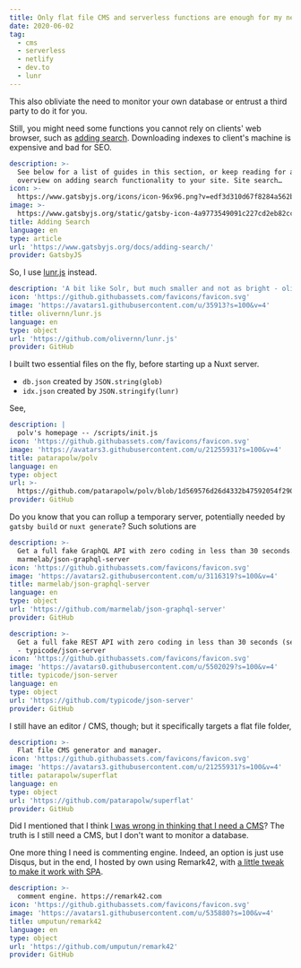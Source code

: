 ```yaml
---
title: Only flat file CMS and serverless functions are enough for my needs
date: 2020-06-02
tag:
  - cms
  - serverless
  - netlify
  - dev.to
  - lunr
---
```


This also obliviate the need to monitor your own database or entrust a third party to do it for you.

Still, you might need some functions you cannot rely on clients' web browser, such as [adding search](https://www.gatsbyjs.org/docs/adding-search/). Downloading indexes to client's machine is expensive and bad for SEO.

```yaml link
description: >-
  See below for a list of guides in this section, or keep reading for an
  overview on adding search functionality to your site. Site search…
icon: >-
  https://www.gatsbyjs.org/icons/icon-96x96.png?v=edf3d310d67f8284a562bc3a58c3e761
image: >-
  https://www.gatsbyjs.org/static/gatsby-icon-4a9773549091c227cd2eb82ccd9c5e3a.png
title: Adding Search
language: en
type: article
url: 'https://www.gatsbyjs.org/docs/adding-search/'
provider: GatsbyJS
```

<!-- excerpt_separator -->

So, I use [lunr.js](https://lunrjs.com/guides/searching.html) instead.

```yaml link
description: 'A bit like Solr, but much smaller and not as bright - olivernn/lunr.js'
icon: 'https://github.githubassets.com/favicons/favicon.svg'
image: 'https://avatars1.githubusercontent.com/u/35913?s=100&v=4'
title: olivernn/lunr.js
language: en
type: object
url: 'https://github.com/olivernn/lunr.js'
provider: GitHub
```

I built two essential files on the fly, before starting up a Nuxt server.

- `db.json` created by `JSON.string(glob)`
- `idx.json` created by `JSON.stringify(lunr)`

See,

```yaml link
description: |
  polv's homepage -- /scripts/init.js
icon: 'https://github.githubassets.com/favicons/favicon.svg'
image: 'https://avatars3.githubusercontent.com/u/21255931?s=100&v=4'
title: patarapolw/polv
language: en
type: object
url: >-
  https://github.com/patarapolw/polv/blob/1d569576d26d4332b47592054f2900f7eb9c5571/scripts/init.js
provider: GitHub
```

Do you know that you can rollup a temporary server, potentially needed by `gatsby build` or `nuxt generate`? Such solutions are

```yaml link
description: >-
  Get a full fake GraphQL API with zero coding in less than 30 seconds. -
  marmelab/json-graphql-server
icon: 'https://github.githubassets.com/favicons/favicon.svg'
image: 'https://avatars2.githubusercontent.com/u/3116319?s=100&v=4'
title: marmelab/json-graphql-server
language: en
type: object
url: 'https://github.com/marmelab/json-graphql-server'
provider: GitHub
```

```yaml link
description: >-
  Get a full fake REST API with zero coding in less than 30 seconds (seriously)
  - typicode/json-server
icon: 'https://github.githubassets.com/favicons/favicon.svg'
image: 'https://avatars0.githubusercontent.com/u/5502029?s=100&v=4'
title: typicode/json-server
language: en
type: object
url: 'https://github.com/typicode/json-server'
provider: GitHub
```

I still have an editor / CMS, though; but it specifically targets a flat file folder,

```yaml link
description: >-
  Flat file CMS generator and manager.
icon: 'https://github.githubassets.com/favicons/favicon.svg'
image: 'https://avatars3.githubusercontent.com/u/21255931?s=100&v=4'
title: patarapolw/superflat
language: en
type: object
url: 'https://github.com/patarapolw/superflat'
provider: GitHub
```

Did I mentioned that I think [I was wrong in thinking that I need a CMS](https://dev.to/patarapolw/comment/pljm)? The truth is I still need a CMS, but I don't want to monitor a database.

One more thing I need is commenting engine. Indeed, an option is just use Disqus, but in the end, I hosted by own using Remark42, with [a little tweak to make it work with SPA](https://github.com/umputun/remark42/pull/723).

```yaml link
description: >-
  comment engine. https://remark42.com
icon: 'https://github.githubassets.com/favicons/favicon.svg'
image: 'https://avatars1.githubusercontent.com/u/535880?s=100&v=4'
title: umputun/remark42
language: en
type: object
url: 'https://github.com/umputun/remark42'
provider: GitHub
```
